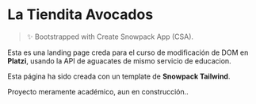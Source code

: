 # La Tiendita Avocados

> ✨ Bootstrapped with Create Snowpack App (CSA).

Esta es una landing page creda para el curso de modificación de DOM en **Platzi**, usando la API de aguacates de mismo servicio de educacion. 

Esta página ha sido creada con un template de **Snowpack Tailwind**.

Proyecto meramente académico, aun en construcción..

